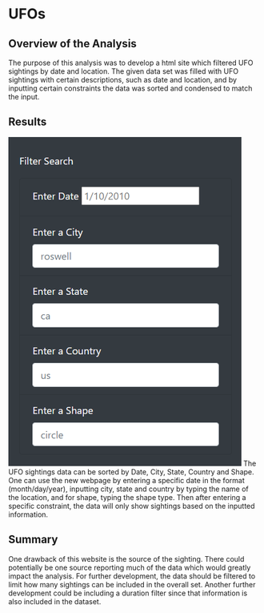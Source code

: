 # UFOs
## Overview of the Analysis
The purpose of this analysis was to develop a html site which filtered UFO sightings by date and location. The given data set was filled with UFO sightings with certain descriptions, such as date and location, and by inputting certain constraints the data was sorted and condensed to match the input.

## Results
![pic](pic.png)
The UFO sightings data can be sorted by Date, City, State, Country and Shape. One can use the new webpage by entering a specific date in the format (month/day/year), inputting city, state and country by typing the name of the location, and for shape, typing the shape type. Then after entering a specific constraint, the data will only show sightings based on the inputted information. 

## Summary
One drawback of this website is the source of the sighting. There could potentially be one source reporting much of the data which would greatly impact the analysis. For further development, the data should be filtered to limit how many sightings can be included in the overall set. Another further development could be including a duration filter since that information is also included in the dataset. 
